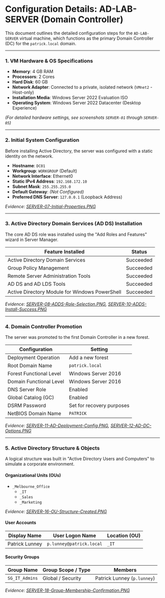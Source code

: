 # Configuration Details: AD-LAB-SERVER (Domain Controller)

This document outlines the detailed configuration steps for the `AD-LAB-SERVER` virtual machine, which functions as the primary Domain Controller (DC) for the `patrick.local` domain.

---

### 1. VM Hardware & OS Specifications

- **Memory**: 4 GB RAM
- **Processors**: 2 Cores
- **Hard Disk**: 60 GB
- **Network Adapter**: Connected to a private, isolated network (`VMnet2` - Host-only)
- **Installation Media**: Windows Server 2022 Evaluation ISO
- **Operating System**: Windows Server 2022 Datacenter (Desktop Experience)

*(For detailed hardware settings, see screenshots `SERVER-01` through `SERVER-05`)*

---

### 2. Initial System Configuration

Before installing Active Directory, the server was configured with a static identity on the network.

- **Hostname**: `DC01`
- **Workgroup**: `WORKGROUP` (Default)
- **Network Interface**: Ethernet0
- **Static IPv4 Address**: `192.168.172.10`
- **Subnet Mask**: `255.255.255.0`
- **Default Gateway**: *(Not Configured)*
- **Preferred DNS Server**: `127.0.0.1` (Loopback Address)

*Evidence: [SERVER-07-Initial-Properties.PNG](../screenshots/SERVER-07-Initial-Properties.PNG)*

---

### 3. Active Directory Domain Services (AD DS) Installation

The core AD DS role was installed using the "Add Roles and Features" wizard in Server Manager.

| Feature Installed | Status |
|---|---|
| Active Directory Domain Services | Succeeded |
| Group Policy Management | Succeeded |
| Remote Server Administration Tools | Succeeded |
| AD DS and AD LDS Tools | Succeeded |
| Active Directory Module for Windows PowerShell | Succeeded |

*Evidence: [SERVER-08-ADDS-Role-Selection.PNG](../screenshots/SERVER-08-ADDS-Role-Selection.PNG), [SERVER-10-ADDS-Install-Success.PNG](../screenshots/SERVER-10-ADDS-Install-Success.PNG)*

---

### 4. Domain Controller Promotion

The server was promoted to the first Domain Controller in a new forest.

| Configuration | Setting |
|---|---|
| Deployment Operation | Add a new forest |
| Root Domain Name | `patrick.local` |
| Forest Functional Level | Windows Server 2016 |
| Domain Functional Level | Windows Server 2016 |
| DNS Server Role | Enabled |
| Global Catalog (GC) | Enabled |
| DSRM Password | Set for recovery purposes |
| NetBIOS Domain Name | `PATRICK` |

*Evidence: [SERVER-11-AD-Deployment-Config.PNG](../screenshots/SERVER-11-AD-Deployment-Config.PNG), [SERVER-12-AD-DC-Options.PNG](../screenshots/SERVER-12-AD-DC-Options.PNG)*

---

### 5. Active Directory Structure & Objects

A logical structure was built in "Active Directory Users and Computers" to simulate a corporate environment.

#### Organizational Units (OUs)
- `_Melbourne_Office`
  - `_IT`
  - `_Sales`
  - `_Marketing`

*Evidence: [SERVER-16-OU-Structure-Created.PNG](../screenshots/SERVER-16-OU-Structure-Created.PNG)*

#### User Accounts
| Display Name | User Logon Name | Location (OU) |
|---|---|---|
| Patrick Lunney | `p.lunney@patrick.local` | `_IT` |

#### Security Groups
| Group Name | Group Scope / Type | Members |
|---|---|---|
| `SG_IT_Admins` | Global / Security | Patrick Lunney (`p.lunney`) |

*Evidence: [SERVER-18-Group-Membership-Confirmation.PNG](../screenshots/SERVER-18-Group-Membership-Confirmation.PNG)*
